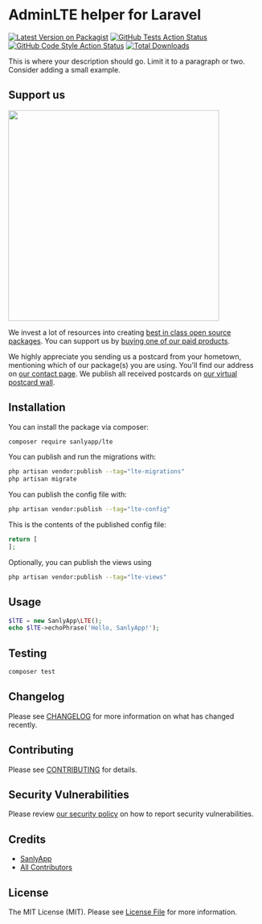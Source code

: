 # AdminLTE helper for Laravel

[![Latest Version on Packagist](https://img.shields.io/packagist/v/sanlyapp/lte.svg?style=flat-square)](https://packagist.org/packages/sanlyapp/lte)
[![GitHub Tests Action Status](https://img.shields.io/github/actions/workflow/status/sanlyapp/lte/run-tests.yml?branch=main&label=tests&style=flat-square)](https://github.com/sanlyapp/lte/actions?query=workflow%3Arun-tests+branch%3Amain)
[![GitHub Code Style Action Status](https://img.shields.io/github/actions/workflow/status/sanlyapp/lte/fix-php-code-style-issues.yml?branch=main&label=code%20style&style=flat-square)](https://github.com/sanlyapp/lte/actions?query=workflow%3A"Fix+PHP+code+style+issues"+branch%3Amain)
[![Total Downloads](https://img.shields.io/packagist/dt/sanlyapp/lte.svg?style=flat-square)](https://packagist.org/packages/sanlyapp/lte)

This is where your description should go. Limit it to a paragraph or two. Consider adding a small example.

## Support us

[<img src="https://github-ads.s3.eu-central-1.amazonaws.com/LTE.jpg?t=1" width="419px" />](https://spatie.be/github-ad-click/LTE)

We invest a lot of resources into creating [best in class open source packages](https://spatie.be/open-source). You can support us by [buying one of our paid products](https://spatie.be/open-source/support-us).

We highly appreciate you sending us a postcard from your hometown, mentioning which of our package(s) you are using. You'll find our address on [our contact page](https://spatie.be/about-us). We publish all received postcards on [our virtual postcard wall](https://spatie.be/open-source/postcards).

## Installation

You can install the package via composer:

```bash
composer require sanlyapp/lte
```

You can publish and run the migrations with:

```bash
php artisan vendor:publish --tag="lte-migrations"
php artisan migrate
```

You can publish the config file with:

```bash
php artisan vendor:publish --tag="lte-config"
```

This is the contents of the published config file:

```php
return [
];
```

Optionally, you can publish the views using

```bash
php artisan vendor:publish --tag="lte-views"
```

## Usage

```php
$lTE = new SanlyApp\LTE();
echo $lTE->echoPhrase('Hello, SanlyApp!');
```

## Testing

```bash
composer test
```

## Changelog

Please see [CHANGELOG](CHANGELOG.md) for more information on what has changed recently.

## Contributing

Please see [CONTRIBUTING](CONTRIBUTING.md) for details.

## Security Vulnerabilities

Please review [our security policy](../../security/policy) on how to report security vulnerabilities.

## Credits

- [SanlyApp](https://github.com/sanly-app)
- [All Contributors](../../contributors)

## License

The MIT License (MIT). Please see [License File](LICENSE.md) for more information.
